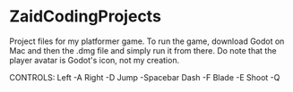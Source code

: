# ZaidCodingProjects
 
Project files for my platformer game. To run the game, download Godot on Mac and then the .dmg file and simply run it from there.
Do note that the player avatar is Godot's icon, not my creation.

CONTROLS:
Left -A
Right -D
Jump -Spacebar
Dash -F
Blade -E
Shoot -Q
